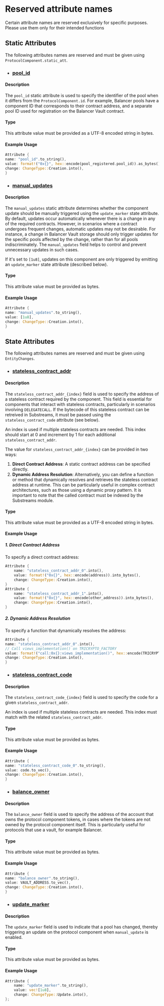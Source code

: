 # Reserved attribute names

Certain attribute names are reserved exclusively for specific purposes. Please use them only for their intended functions

## Static Attributes

The following attributes names are reserved and must be given using `ProtocolComponent.static_att`.

- ### <u>**pool_id**</u>

#### Description

The `pool_id` static attribute is used to specify the identifier of the pool when it differs from the `ProtocolComponent.id`. For example, Balancer pools have a component ID that corresponds to their contract address, and a separate pool ID used for registration on the Balancer Vault contract.

#### Type

This attribute value must be provided as a UTF-8 encoded string in bytes.

#### Example Usage

```rust
Attribute {
name: "pool_id".to_string(),
value: format!("0x{}", hex::encode(pool_registered.pool_id)).as_bytes(),
change: ChangeType::Creation.into(),
}
```

- ### <u>**manual_updates**</u>

#### Description

The `manual_updates` static attribute determines whether the component update should be manually triggered using the `update_marker` state attribute. By default, updates occur automatically whenever there is a change in any of the required contracts. However, in scenarios where a contract undergoes frequent changes, automatic updates may not be desirable. For instance, a change in Balancer Vault storage should only trigger updates for the specific pools affected by the change, rather than for all pools indiscriminately. The `manual_updates` field helps to control and prevent unnecessary updates in such cases.

If it's set to `[1u8]`, updates on this component are only triggered by emitting an `update_marker` state attribute (described below).

#### Type

This attribute value must be provided as bytes.

#### Example Usage

```rust
Attribute {
name: "manual_updates".to_string(),
value: [1u8],
change: ChangeType::Creation.into(),
}
```

## State Attributes

The following attributes names are reserved and must be given using `EntityChanges`.

- ### <u>**stateless_contract_addr**</u>

#### Description

The `stateless_contract_addr_{index}` field is used to specify the address of a stateless contract required by the component. This field is essential for components that interact with stateless contracts, particularly in scenarios involving `DELEGATECALL`. If the bytecode of this stateless contract can be retreived in Substreams, it must be passed using the `stateless_contract_code` attribute (see below).

An index is used if multiple stateless contracts are needed. This index should start at 0 and increment by 1 for each additional `stateless_contract_addr`.

The value for `stateless_contract_addr_{index}` can be provided in two ways:

1. **Direct Contract Address**: A static contract address can be specified directly.
2. **Dynamic Address Resolution**: Alternatively, you can define a function or method that dynamically resolves and retrieves the stateless contract address at runtime. This can be particularly useful in complex contract architectures, such as those using a dynamic proxy pattern. It is important to note that the called contract must be indexed by the Substreams module.

#### Type

This attribute value must be provided as a UTF-8 encoded string in bytes.

#### Example Usage

##### 1. Direct Contract Address

To specify a direct contract address:

```rust
Attribute {
    name: "stateless_contract_addr_0".into(),
    value: format!("0x{}", hex::encode(address)).into_bytes(),
    change: ChangeType::Creation.into(),
}
Attribute {
    name: "stateless_contract_addr_1".into(),
    value: format!("0x{}", hex::encode(other_address)).into_bytes(),
    change: ChangeType::Creation.into(),
}
```

##### 2. Dynamic Address Resolution

To specify a function that dynamically resolves the address:

```rust
Attribute {
name: "stateless_contract_addr_0".into(),
// Call views_implementation() on TRICRYPTO_FACTORY
value: format!("call:0x{}:views_implementation()", hex::encode(TRICRYPTO_FACTORY)).into_bytes(),
change: ChangeType::Creation.into(),
}
```

- ### <u>**stateless_contract_code**</u>

#### Description

The `stateless_contract_code_{index}` field is used to specify the code for a given `stateless_contract_addr`.

An index is used if multiple stateless contracts are needed. This index must match with the related `stateless_contract_addr`.

#### Type

This attribute value must be provided as bytes.

#### Example Usage

```rust
Attribute {
name: "stateless_contract_code_0".to_string(),
value: code.to_vec(),
change: ChangeType::Creation.into(),
}
```

- ### <u>**balance_owner**</u>

#### Description

The `balance_owner` field is used to specify the address of the account that owns the protocol component tokens, in cases where the tokens are not owned by the protocol component itself. This is particularly useful for protocols that use a vault, for example Balancer.

#### Type

This attribute value must be provided as bytes.

#### Example Usage

```rust
Attribute {
name: "balance_owner".to_string(),
value: VAULT_ADDRESS.to_vec(),
change: ChangeType::Creation.into(),
}
```

- ### <u>**update_marker**</u>

#### Description

The `update_marker` field is used to indicate that a pool has changed, thereby triggering an update on the protocol component when `manual_update` is enabled.

#### Type

This attribute value must be provided as bytes.

#### Example Usage

```rust
Attribute {
    name: "update_marker".to_string(),
    value: vec![1u8],
    change: ChangeType::Update.into(),
};
```
